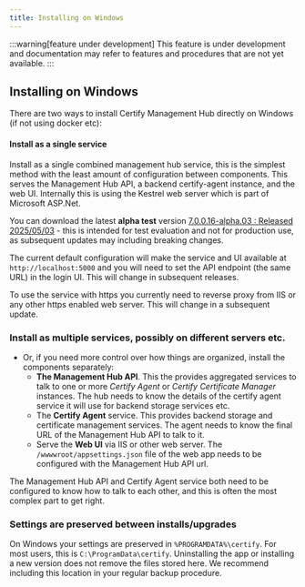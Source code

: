 ```yaml
---
title: Installing on Windows
---
```


:::warning[feature under development]
This feature is under development and documentation may refer to features and procedures that are not yet available.
:::

## Installing on Windows

There are two ways to install Certify Management Hub directly on Windows (if not using docker etc):

#### Install as a single service
Install as a single combined management hub service, this is the simplest method with the least amount of configuration between components. This serves the Management Hub API, a backend certify-agent instance, and the web UI. Internally this is using the Kestrel web server which is part of Microsoft ASP.Net.

You can download the latest **alpha test** version [7.0.0.16-alpha.03 : Released 2025/05/03](https://certifytheweb.s3.amazonaws.com/downloads/archive/CertifyMgmtHubSetup_V7.0.0-alpha.03.exe) - this is intended for test evaluation and not for production use, as subsequent updates may including breaking changes.

The current default configuration will make the service and UI available at `http://localhost:5000` and you will need to set the API endpoint (the same URL) in the login UI. This will change in subsequent releases.

To use the service with https you currently need to reverse proxy from IIS or any other https enabled web server. This will change in a subsequent update.

### Install as multiple services, possibly on different servers etc.
- Or, if you need more control over how things are organized, install the components separately:
    - **The Management Hub API**. This the provides aggregated services to talk to one or more *Certify Agent* or *Certify Certificate Manager* instances. The hub needs to know the details of the certify agent service it will use for backend storage services etc.
    - The **Certify Agent** service. This provides backend storage and certificate management services. The agent needs to know the final URL of the Management Hub API to talk to it.
    - Serve the **Web UI** via IIS or other web server. The `/wwwwroot/appsettings.json` file of the web app needs to be configured with the Management Hub API url.

The Management Hub API and Certify Agent service both need to be configured to know how to talk to each other, and this is often the most complex part to get right.


### Settings are preserved between installs/upgrades
On Windows your settings are preserved in `%PROGRAMDATA%\certify`. For most users, this is `C:\ProgramData\certify`. Uninstalling the app or installing a new version does not remove the files stored here. We recommend including this location in your regular backup procedure.
